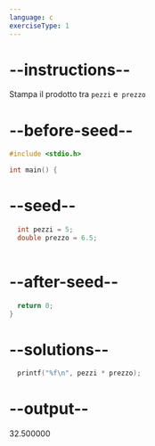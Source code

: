 ```yaml
---
language: c
exerciseType: 1
---
```


# --instructions--

Stampa il prodotto tra `pezzi` e` prezzo`

# --before-seed--

```c
#include <stdio.h>

int main() {
```

# --seed--

```c
  int pezzi = 5;
  double prezzo = 6.5;
  
```

# --after-seed--

```c
  return 0;
}
```

# --solutions--

```c
  printf("%f\n", pezzi * prezzo);
```

# --output--

32.500000
